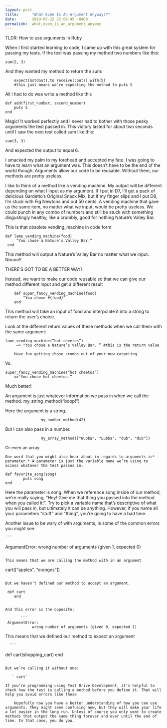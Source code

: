 ```yaml
---
layout: post
title:      "What Even Is An Argument Anyway??"
date:       2019-07-22 22:08:45 -0400
permalink:  what_even_is_an_argument_anyway
---
```



TLDR: How to use arguments in Ruby

When I first started learning to code, I came up with this great system for passing my tests. If the test was passing my method two numbers like this:
		
`sum(2, 3)`

And they wanted my method to return the sum:

```
    expect($stdout).to receive(:puts).with(5) 
    #this just means we’re expecting the method to puts 5
```

All I had to do was write a method like this

```
def add(first_number, second_number)
    puts 5
end
```

Magic! It worked perfectly and I never had to bother with those pesky arguments the test passed in. 
This victory lasted for about two seconds until I saw the next test called sum like this:

`sum(3, 3)`

And expected the output to equal 6.

I smacked my palm to my forehead and accepted my fate. I was going to have to learn what an argument was. This doesn’t have to be the end of the world though. Arguments allow our code to be reusable. Without them, our methods are pretty useless.

I like to think of a  method like a vending machine. My output will be different depending on what I input as my argument. If I put in D7, I’ll get a pack of delicious Gardetto’s Original Snack Mix, but if my finger slips and I put D8, I’m stuck with Fig Newtons and out 50 cents. A vending machine that gave us the same item, no matter what we input, would be pretty useless. We could punch in any combo of numbers and still be stuck with something disgustingly healthy, like a crumbly, good for nothing Nature’s Valley Bar.
		
This is that obsolete vending_machine in code form:

   ```
 def lame_vending_machine(food)
        "You chose a Nature’s Valley Bar.”
    end
```

This method will output a Nature’s Valley Bar no matter what we input. Noooo!!

THERE’S GOT TO BE A BETTER WAY!

Instead, we want to make our code reusable so that we can give our method different input and get a different result
```
    def super_fancy_vending_machine(food)
        "You chose #{food}”
    end 
```
This method will take an input of food and interpolate it into a string to return the user’s choice. 

Look at the different return values of these methods when we call them with the same argument:

   ```
 lame_vending_machine(“hot cheetos”)
        => "You chose a Nature’s Valley Bar. ” #this is the return value
```
    
		Have fun getting those crumbs out of your new carpeting.
		
Vs.

```
super_fancy_vending_machine(“hot cheetos”)
    =>"You chose hot cheetos.”
```
   
Much better!

An argument is just whatever information we pass in when we call the method.
			my_string_method(“boop!”)

Here the argument is a string.
            
					my_number_method(42)

But I can also pass in a number.

					my_array_method(["Wubba", "Lubba", "dub", "dub"])

Or even an array

	One word that you might also hear about in regards to arguments is* parameter.* A parameter is just the variable name we’re using to access whatever the test passes in.
		
```
def favorite_song(song)
		puts song
end
```

Here the parameter is song. When we reference song inside of our method, we’re really saying, “Hey! Give me that thing you passed into the method when you called it!”. Try to pick a variable name that’s descriptive of what you will pass in, but ultimately it can be anything. However, if you name all your parameters “stuff" and "thing", you’re going to have a bad time. 

Another issue to be wary of with arguments, is some of the common errors you might see. 

    ```
ArgumentError:
         wrong number of arguments (given 1, expected 0)
```

This means that we are calling the method with in an argument

```
cart([“apples”, “oranges”])
```

But we haven’t defined our method to accept an argument.

   ```
     def cart
        end
```
				
And this error is the opposite:

       ```
 ArgumentError:
            wrong number of arguments (given 0, expected 1)
```

This means that we defined our method to expect an argument

      ```
  def cart(shopping_cart)
        end
```

But we’re calling it without one:

   ` cart`
	 
If you’re programming using Test Drive Development, it’s helpful to check how the test is calling a method before you define it. That will help you avoid errors like these

    Hopefully now you have a better understanding of how you can use arguments. They might seem confusing now, but they will make your life a lot easier in the long run. Unless of course you only want to create methods that output the same thing forever and ever until the end of time. In that case, you do you.

